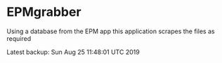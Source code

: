 # EPMgrabber
Using a database from the EPM app this application scrapes the files as required


Latest backup: Sun Aug 25 11:48:01 UTC 2019
